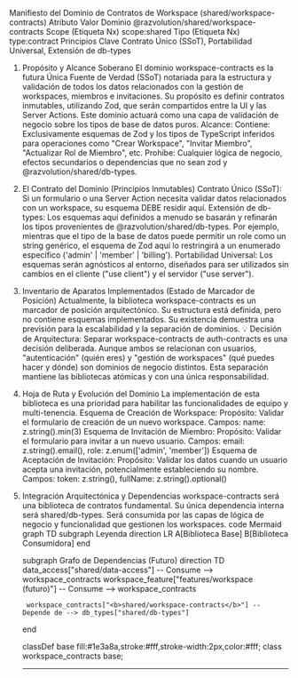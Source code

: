 Manifiesto del Dominio de Contratos de Workspace (shared/workspace-contracts)
Atributo	Valor
Dominio	@razvolution/shared/workspace-contracts
Scope (Etiqueta Nx)	scope:shared
Tipo (Etiqueta Nx)	type:contract
Principios Clave	Contrato Único (SSoT), Portabilidad Universal, Extensión de db-types
1. Propósito y Alcance Soberano
El dominio workspace-contracts es la futura Única Fuente de Verdad (SSoT) notariada para la estructura y validación de todos los datos relacionados con la gestión de workspaces, miembros e invitaciones. Su propósito es definir contratos inmutables, utilizando Zod, que serán compartidos entre la UI y las Server Actions.
Este dominio actuará como una capa de validación de negocio sobre los tipos de base de datos puros.
Alcance:
Contiene: Exclusivamente esquemas de Zod y los tipos de TypeScript inferidos para operaciones como "Crear Workspace", "Invitar Miembro", "Actualizar Rol de Miembro", etc.
Prohíbe: Cualquier lógica de negocio, efectos secundarios o dependencias que no sean zod y @razvolution/shared/db-types.
2. El Contrato del Dominio (Principios Inmutables)
Contrato Único (SSoT): Si un formulario o una Server Action necesita validar datos relacionados con un workspace, su esquema DEBE residir aquí.
Extensión de db-types: Los esquemas aquí definidos a menudo se basarán y refinarán los tipos provenientes de @razvolution/shared/db-types. Por ejemplo, mientras que el tipo de la base de datos puede permitir un role como un string genérico, el esquema de Zod aquí lo restringirá a un enumerado específico ('admin' | 'member' | 'billing').
Portabilidad Universal: Los esquemas serán agnósticos al entorno, diseñados para ser utilizados sin cambios en el cliente ("use client") y el servidor ("use server").
3. Inventario de Aparatos Implementados (Estado de Marcador de Posición)
Actualmente, la biblioteca workspace-contracts es un marcador de posición arquitectónico. Su estructura está definida, pero no contiene esquemas implementados. Su existencia demuestra una previsión para la escalabilidad y la separación de dominios.
💡 Decisión de Arquitectura:
Separar workspace-contracts de auth-contracts es una decisión deliberada. Aunque ambos se relacionan con usuarios, "autenticación" (quién eres) y "gestión de workspaces" (qué puedes hacer y dónde) son dominios de negocio distintos. Esta separación mantiene las bibliotecas atómicas y con una única responsabilidad.
4. Hoja de Ruta y Evolución del Dominio
La implementación de esta biblioteca es una prioridad para habilitar las funcionalidades de equipo y multi-tenencia.
Esquema de Creación de Workspace:
Propósito: Validar el formulario de creación de un nuevo workspace.
Campos: name: z.string().min(3)
Esquema de Invitación de Miembro:
Propósito: Validar el formulario para invitar a un nuevo usuario.
Campos: email: z.string().email(), role: z.enum(['admin', 'member'])
Esquema de Aceptación de Invitación:
Propósito: Validar los datos cuando un usuario acepta una invitación, potencialmente estableciendo su nombre.
Campos: token: z.string(), fullName: z.string().optional()
5. Integración Arquitectónica y Dependencias
workspace-contracts será una biblioteca de contratos fundamental. Su única dependencia interna será shared/db-types. Será consumida por las capas de lógica de negocio y funcionalidad que gestionen los workspaces.
code
Mermaid
graph TD
    subgraph Leyenda
        direction LR
        A[Biblioteca Base]
        B[Biblioteca Consumidora]
    end

    subgraph Grafo de Dependencias (Futuro)
        direction TD
        data_access["shared/data-access"] -- Consume --> workspace_contracts
        workspace_feature["features/workspace (futuro)"] -- Consume --> workspace_contracts

        workspace_contracts["<b>shared/workspace-contracts</b>"] -- Depende de --> db_types["shared/db-types"]
    end

    classDef base fill:#1e3a8a,stroke:#fff,stroke-width:2px,color:#fff;
    class workspace_contracts base;

    ---

    